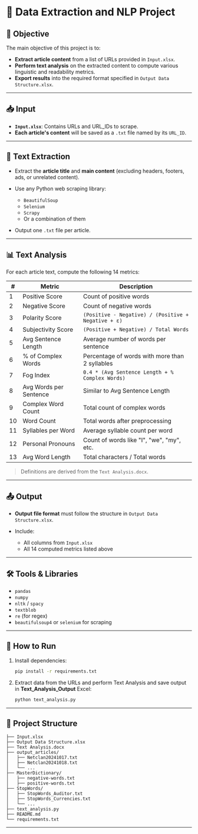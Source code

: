 # 🧠 Data Extraction and NLP Project

## 📌 Objective

The main objective of this project is to:

* **Extract article content** from a list of URLs provided in `Input.xlsx`.
* **Perform text analysis** on the extracted content to compute various linguistic and readability metrics.
* **Export results** into the required format specified in `Output Data Structure.xlsx`.

---

## 📥 Input

* **`Input.xlsx`**: Contains URLs and URL\_IDs to scrape.
* **Each article's content** will be saved as a `.txt` file named by its `URL_ID`.

---

## 🧾 Text Extraction

* Extract the **article title** and **main content** (excluding headers, footers, ads, or unrelated content).
* Use any Python web scraping library:

  * `BeautifulSoup`
  * `Selenium`
  * `Scrapy`
  * Or a combination of them
* Output one `.txt` file per article.

---

## 📊 Text Analysis

For each article text, compute the following 14 metrics:

| #  | Metric                 | Description                                         |
| -- | ---------------------- | --------------------------------------------------- |
| 1  | Positive Score         | Count of positive words                             |
| 2  | Negative Score         | Count of negative words                             |
| 3  | Polarity Score         | `(Positive - Negative) / (Positive + Negative + ε)` |
| 4  | Subjectivity Score     | `(Positive + Negative) / Total Words`               |
| 5  | Avg Sentence Length    | Average number of words per sentence                |
| 6  | % of Complex Words     | Percentage of words with more than 2 syllables      |
| 7  | Fog Index              | `0.4 * (Avg Sentence Length + % Complex Words)`     |
| 8  | Avg Words per Sentence | Similar to Avg Sentence Length                      |
| 9  | Complex Word Count     | Total count of complex words                        |
| 10 | Word Count             | Total words after preprocessing                     |
| 11 | Syllables per Word     | Average syllable count per word                     |
| 12 | Personal Pronouns      | Count of words like "I", "we", "my", etc.           |
| 13 | Avg Word Length        | Total characters / Total words                      |

> Definitions are derived from the `Text Analysis.docx`.

---

## 📤 Output

* **Output file format** must follow the structure in `Output Data Structure.xlsx`.
* Include:

  * All columns from `Input.xlsx`
  * All 14 computed metrics listed above

---

## 🛠 Tools & Libraries

* `pandas`
* `numpy`
* `nltk` / `spacy`
* `textblob`
* `re` (for regex)
* `beautifulsoup4` or `selenium` for scraping

---

## 🚀 How to Run

1. Install dependencies:

   ```bash
   pip install -r requirements.txt
   ```

2. Extract data from the URLs and perform Text Analysis and save output in **Text_Analysis_Output** Excel:

   ```bash
   python text_analysis.py
   ```

---

## 📂 Project Structure

```
├── Input.xlsx
├── Output Data Structure.xlsx
├── Text Analysis.docx
├── output_articles/
│   ├── Netclan20241017.txt
│   ├── Netclan20241018.txt
│   └── ...
├── MasterDictionary/
│   ├── negative-words.txt
│   ├── positive-words.txt
├── StopWords/
│   ├── StopWords_Auditor.txt
│   ├── StopWords_Currencies.txt
│   └── ...
├── text_analysis.py
├── README.md
└── requirements.txt
```

---
